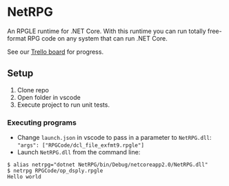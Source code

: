 # NetRPG

An RPGLE runtime for .NET Core. With this runtime you can run totally free-format RPG code on any system that can run .NET Core.

See our [Trello board](https://trello.com/b/JAbqwxO6/netrpg) for progress.

## Setup

1. Clone repo
2. Open folder in vscode
3. Execute project to run unit tests.

### Executing programs

* Change `launch.json` in vscode to pass in a parameter to `NetRPG.dll`: `"args": ["RPGCode/dcl_file_exfmt9.rpgle"]`
* Launch `NetRPG.dll` from the command line:

```
$ alias netrpg="dotnet NetRPG/bin/Debug/netcoreapp2.0/NetRPG.dll"
$ netrpg RPGCode/op_dsply.rpgle
Hello world
```

